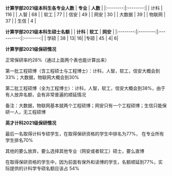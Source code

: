 **计算学部2021级本科生各专业人数**
| **专业** | **人数** | 
|:--------:|:--------:|
| 计科 | 116 | 
| 人智 | 68 |
| 软工 | 77 |
| 信安 | 49 |
| 网安 | 30 | 
| 大数据 | 39 | 
| 物联网 | 37 | 
| 生信 | 4  | 


**计算学部2021级本科生硕士名额**
| | **计科** | **软工** | **网安** |
|:--------:|:--------:|:----------:|:--------:|
| 学硕 | 38 | 13| 16|
|专硕 | 45 | 4| 6|

**计算学部2021级保研情况**

正常保研率约28%（通过上面两个表也能计算出来）

第一批工程硕博（含工程硕士与工程博士）：计科，人智，软工，信安大概会到33%；大数据，物联网大概会到30%

第二批工程硕博（全为工程博士）：计科，人智，软工，信安大概会到38%，由于有人放弃名额，会有非常普遍的顺延情况

备注：大数据，物联网基本就两个工程硕博；网安只有一个工程硕博；生信只能保研一人，无工程硕博

**英才计科2021级保研情况**

最后一名取得计科专硕学生，在取得保研资格的学生中排名为77%， 在专业所有学生排名70%

其他的要么放弃，要么选择其他专业（网安或者软工）硕士，要么直博

在取得保研资格的学生中，因为前面有保外和读博的学生，名额顺延到77%，实际提供的计科学专硕名额应该占 54%
